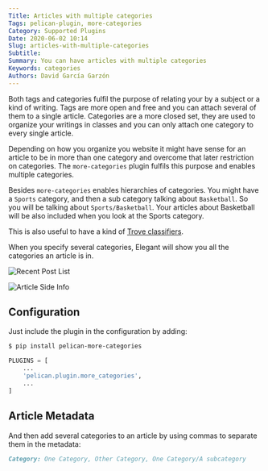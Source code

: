 ```yaml
---
Title: Articles with multiple categories
Tags: pelican-plugin, more-categories
Category: Supported Plugins
Date: 2020-06-02 10:14
Slug: articles-with-multiple-categories
Subtitle:
Summary: You can have articles with multiple categories
Keywords: categories
Authors: David García Garzón
---
```


Both tags and categories fulfil the purpose of relating your
by a subject or a kind of writing.
Tags are more open and free and
you can attach several of them to a single article.
Categories are a more closed set, they are
used to organize your writings in classes
and you can only attach one category to every single article.

Depending on how you organize you website it might have sense
for an article to be in more than one category
and overcome that later restriction on categories.
The `more-categories` plugin fulfils this purpose
and enables multiple categories.

Besides `more-categories` enables hierarchies of categories.
You might have a `Sports` category, and then
a sub category talking about `Basketball`.
So you will be talking about `Sports/Basketball`.
Your articles about Basketball will be also
included when you look at the Sports category.

This is also useful to have a kind of [Trove classifiers](https://pypi.org/classifiers/).

When you specify several categories, Elegant will show you all
the categories an article is in.

![Recent Post List]({static}/images/elegant-theme-more-categories-plugin-recent-post.png)

![Article Side Info]({static}/images/elegant-theme-more-categories-plugin-side-info.png)


## Configuration

Just include the plugin in the configuration by adding:

```bash
$ pip install pelican-more-categories
```

```python
PLUGINS = [
	...
	'pelican.plugin.more_categories',
	...
]
```

## Article Metadata

And then add several categories to an article by
using commas to separate them in the metadata:

```markdown
Category: One Category, Other Category, One Category/A subcategory
```

